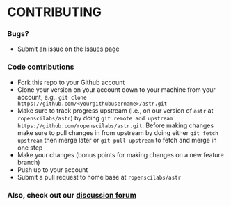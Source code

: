 # CONTRIBUTING #

### Bugs?

* Submit an issue on the [Issues page](https://github.com/ropenscilabs/astr/issues)

### Code contributions

* Fork this repo to your Github account
* Clone your version on your account down to your machine from your account, e.g,. `git clone https://github.com/<yourgithubusername>/astr.git`
* Make sure to track progress upstream (i.e., on our version of `astr` at `ropenscilabs/astr`) by doing `git remote add upstream https://github.com/ropenscilabs/astr.git`. Before making changes make sure to pull changes in from upstream by doing either `git fetch upstream` then merge later or `git pull upstream` to fetch and merge in one step
* Make your changes (bonus points for making changes on a new feature branch)
* Push up to your account
* Submit a pull request to home base at `ropenscilabs/astr`

### Also, check out our [discussion forum](https://discuss.ropensci.org)
